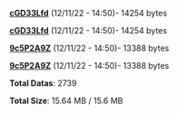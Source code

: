 [**cGD33Lfd**](/data/cGD33Lfd.txt) (12/11/22 - 14:50)- 14254 bytes

[**cGD33Lfd**](/data/cGD33Lfd.txt) (12/11/22 - 14:50)- 14254 bytes

[**9c5P2A9Z**](/data/9c5P2A9Z.txt) (12/11/22 - 14:50)- 13388 bytes

[**9c5P2A9Z**](/data/9c5P2A9Z.txt) (12/11/22 - 14:50)- 13388 bytes

**Total Datas**: 2739

**Total Size**: 15.64 MB / 15.6 MB